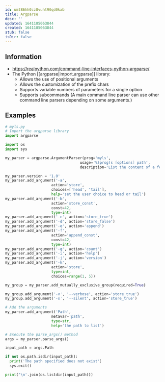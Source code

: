 ```yaml
---
id: umt86hh0cz8vuht90qd0kxb
title: Argparse
desc: ''
updated: 1641105063844
created: 1641105063844
stub: false
isDir: false
---
```



## Information

- <https://realpython.com/command-line-interfaces-python-argparse/>
- The Python [[argparse|import.argparse]] library:
  - Allows the use of positional arguments
  - Allows the customization of the prefix chars
  - Supports variable numbers of parameters for a single option
  - Supports subcommands (A main command line parser can use other command line parsers depending on some arguments.)

## Examples

```python
# myls.py
# Import the argparse library
import argparse

import os
import sys

my_parser = argparse.ArgumentParser(prog='myls',
								  usage='%(prog)s [options] path',
								  description='List the content of a folder')

my_parser.version = '1.0'
my_parser.add_argument('-a',
					 action='store',
					 choices=['head', 'tail'],
					 help='set the user choice to head or tail')
my_parser.add_argument('-b',
					 action='store_const',
					 const=42,
					 type=int)
my_parser.add_argument('-c', action='store_true')
my_parser.add_argument('-d', action='store_false')
my_parser.add_argument('-e', action='append')
my_parser.add_argument('-f',
					 action='append_const',
					 const=42,
					 type=int)
my_parser.add_argument('-g', action='count')
my_parser.add_argument('-i', action='help')
my_parser.add_argument('-j', action='version')
my_parser.add_argument('-k',
					 action='store',
					 type=int,
					 choices=range(1, 5))

my_group = my_parser.add_mutually_exclusive_group(required=True)

my_group.add_argument('-v', '--verbose', action='store_true')
my_group.add_argument('-s', '--silent', action='store_true')

# Add the arguments
my_parser.add_argument('Path',
					 metavar='path',
					 type=str,
					 help='the path to list')

# Execute the parse_args() method
args = my_parser.parse_args()

input_path = args.Path

if not os.path.isdir(input_path):
  print('The path specified does not exist')
  sys.exit()

print('\n'.join(os.listdir(input_path)))
```
